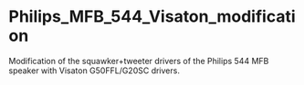 # Philips_MFB_544_Visaton_modification
Modification of the squawker+tweeter drivers of the Philips 544 MFB speaker with Visaton G50FFL/G20SC drivers.
